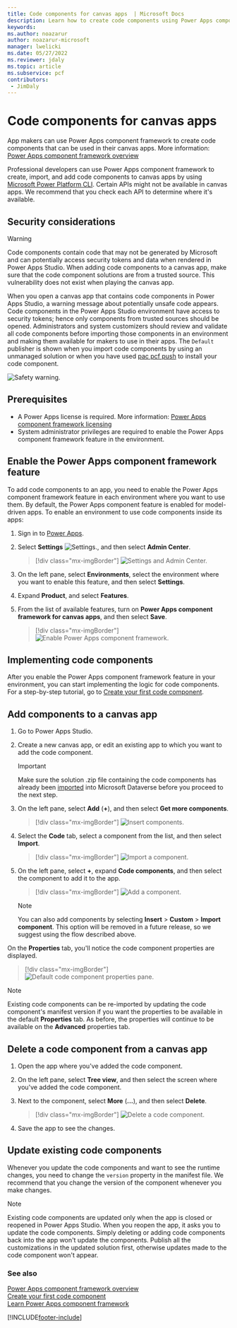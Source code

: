 ```yaml
---
title: Code components for canvas apps  | Microsoft Docs
description: Learn how to create code components using Power Apps component framework for canvas apps.
keywords:
ms.author: noazarur
author: noazarur-microsoft
manager: lwelicki
ms.date: 05/27/2022
ms.reviewer: jdaly
ms.topic: article
ms.subservice: pcf
contributors:
 - JimDaly
---
```


# Code components for canvas apps

App makers can use Power Apps component framework to create code components that can be used in their canvas apps. More information: [Power Apps component framework overview](overview.md) 

Professional developers can use Power Apps component framework to create, import, and add code components to canvas apps by using [Microsoft Power Platform CLI](get-powerapps-cli.md). Certain APIs might not be available in canvas apps. We recommend that you check each API to determine where it's available.  

## Security considerations

> [!WARNING]
> Code components contain code that may not be generated by Microsoft and can potentially access security tokens and data when rendered in Power Apps Studio. When adding code components to a canvas app, make sure that the code component solutions are from a trusted source.  This vulnerability does not exist when playing the canvas app.  

When you open a canvas app that contains code components in Power Apps Studio, a warning message about potentially unsafe code appears. Code components in the Power Apps Studio environment have access to security tokens; hence only components from trusted sources should be opened. Administrators and system customizers should review and validate all code components before importing those components in an environment and making them available for makers to use in their apps. The `Default` publisher is shown when you import code components by using an unmanaged solution or when you have used [pac pcf push](/power-platform/developer/cli/reference/pcf#pac-pcf-push) to install your code component. 

![Safety warning.](media/canvas-app-safety-warning.png "Safety warning")  

## Prerequisites

- A Power Apps license is required. More information: [Power Apps component framework licensing](overview.md#licensing)
- System administrator privileges are required to enable the Power Apps component framework feature in the environment.

## Enable the Power Apps component framework feature

To add code components to an app, you need to enable the Power Apps component framework feature in each environment where you want to use them. By default, the Power Apps component feature is enabled for model-driven apps. To enable an environment to use code components inside its apps:

1. Sign in to [Power Apps](https://powerapps.microsoft.com/).

2. Select **Settings** ![Settings.](media/settings.png), and then select **Admin Center**.
    
    > [!div class="mx-imgBorder"]
    > ![Settings and Admin Center.](media/select-admin-center-from-settings.png "Settings and Admin Center") 

3. On the left pane, select **Environments**, select the environment where you want to enable this feature, and then select **Settings**.

4. Expand **Product**, and select **Features**.   

5. From the list of available features, turn on **Power Apps component framework for canvas apps**, and then select **Save**.

   > [!div class="mx-imgBorder"]
   > ![Enable Power Apps component framework.](media/enable-pcf-feature.png "Enable Power Apps component framework")

## Implementing code components

After you enable the Power Apps component framework feature in your environment, you can start implementing the logic for code components. For a step-by-step tutorial, go to [Create your first code component](implementing-controls-using-typescript.md).

## Add components to a canvas app

1. Go to Power Apps Studio.

2. Create a new canvas app, or edit an existing app to which you want to add the code component.

   > [!IMPORTANT]
   > Make sure the solution .zip file containing the code components has already been [imported](../../maker/data-platform/import-update-export-solutions.md) into Microsoft Dataverse before you proceed to the next step.

3. On the left pane, select **Add** (**+**), and then select **Get more components**. 
 
   > [!div class="mx-imgBorder"]
   > ![Insert components.](media/insert-code-components-using-get-more-components.png "Insert components")

4. Select the **Code** tab, select a component from the list, and then select **Import**.

    > [!div class="mx-imgBorder"]
    > ![Import a component.](media/insert-component-add-sample-component.png "Import a component")

5. On the left pane, select **+**, expand **Code components**, and then select the component to add it to the app.

   > [!div class="mx-imgBorder"]
   > ![Add a component.](media/add-sample-component-from-list.png "Add a component")

   > [!NOTE]
   > You can also add components by selecting **Insert** > **Custom** > **Import component**. This option will be removed in a future release, so we suggest using the flow described above.
   > 

On the **Properties** tab, you'll notice the code component properties are displayed. 

> [!div class="mx-imgBorder"]
> ![Default code component properties pane.](media/property-pane-with-parameters.png "Default code components properties pane")

> [!NOTE]
> Existing code components can be re-imported by updating the code component's manifest version if you want the properties to be available in the default **Properties** tab. As before, the properties will continue to be available on the **Advanced** properties tab.<!--note from editor: Edit okay? -->

## Delete a code component from a canvas app

1. Open the app where you've added the code component. 
1. On the left pane, select **Tree view**, and then select the screen where you've added the code component. 
1. Next to the component, select **More** (**...**), and then select **Delete**.

   > [!div class="mx-imgBorder"]
   > ![Delete a code component.](media/delete-code-component.png "Delete a code component")

1. Save the app to see the changes. 

## Update existing code components

Whenever you update the code components and want to see the runtime changes, you need to change the `version` property in the manifest file. We recommend that you change the version of the component whenever you make changes.

> [!NOTE]
> Existing code components are updated only when the app is closed or reopened in Power Apps Studio. When you reopen the app, it asks you to update the code components. Simply deleting or adding code components back into the app won't update the components. Publish all the customizations in the updated solution first, otherwise updates made to the code component won't appear.

### See also

[Power Apps component framework overview](overview.md)<br/>
[Create your first code component](implementing-controls-using-typescript.md)<br/>
[Learn Power Apps component framework](/training/paths/use-power-apps-component-framework)


[!INCLUDE[footer-include](../../includes/footer-banner.md)]
